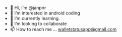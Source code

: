 - 👋 Hi, I’m @janpnr
- 👀 I’m interested in android coding
- 🌱 I’m currently learning.
- 💞️ I’m looking to collaborate
- 📫 How to reach me ... walletstatusapp@gmail.com

<!---
janpnr/janpnr is a ✨ special ✨ repository because its `README.md` (this file) appears on your GitHub profile.
You can click the Preview link to take a look at your changes.
--->
